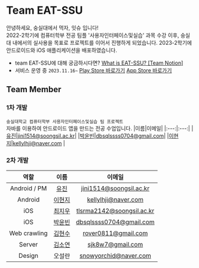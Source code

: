 # Team EAT-SSU
안녕하세요, 숭실대에서 먹자, 잇슈 입니다!  
2022-2학기에 컴퓨터학부 전공 팀플 '사용자인터페이스및실습' 과목 수강 이후, 숭실대 내에서의 실사용을 목표로 프로젝트를 이어서 진행하게 되었습니다. 2023-2학기에 안드로이드와 iOS 애플리케이션을 배포하였습니다. 

- team EAT-SSU에 대해 궁금하시다면? [What is EAT-SSU? [Team Notion]](https://hi-jin-1514.notion.site/what-is-EAT-SSU-b04aaec9b7814a628c6ef6b3e08c74a3)  
- 서비스 운영 중 `2023.11.16~` [Play Store 바로가기](https://play.google.com/store/apps/details?id=com.eatssu.android) [App Store 바로가기](https://apps.apple.com/kr/app/eat-ssu-%EC%88%AD%EC%8B%A4%EB%8C%80-%ED%95%99%EC%8B%9D-%EB%A6%AC%EB%B7%B0-%EC%95%B1/id6472618331)


## Team Member

### 1차 개발 
`숭실대학교 컴퓨터학부 사용자인터페이스및실습 팀 프로젝트`  
자바를 이용하여 안드로이드 앱을 만드는 전공 수업입니다. 
|이름|이메일|
|:---:|:---:|
|[유진](https://github.com/HI-JIN2)|jini1514@soongsil.ac.kr|
|[박윤빈](https://github.com/binisnull)|dbsqlssss0704@gmail.com|
|[이현지](https://github.com/Amepistheo)|kellylhji@naver.com |

### 2차 개발
|역할|이름|이메일|
|:---:|:---:|:---:|
|Android / PM|[유진](https://github.com/HI-JIN2)|jini1514@soongsil.ac.kr|
|Android|[이현지](https://github.com/Amepistheo)|kellylhji@naver.com |
|iOS|[최지우](https://github.com/CJiu01)|tlsrma2142@soongsil.ac.kr|
|iOS|[박윤빈](https://github.com/binisnull)|dbsqlssss0704@gmail.com|
|Web crawling|[김현수](https://github.com/rover0811)|rover0811@gmail.com|
|Server|[김소연](https://github.com/SY2on)|sjk8w7@gmail.com|
|Design|오설란|snowyorchid@naver.com|
